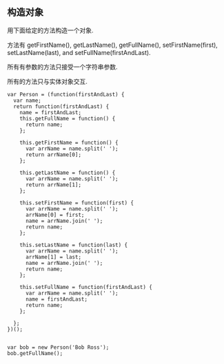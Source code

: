 ## 构造对象
用下面给定的方法构造一个对象.

方法有 getFirstName(), getLastName(), getFullName(), setFirstName(first), setLastName(last), and setFullName(firstAndLast).

所有有参数的方法只接受一个字符串参数.

所有的方法只与实体对象交互.
```
var Person = (function(firstAndLast) {
  var name;
  return function(firstAndLast) {
    name = firstAndLast;
    this.getFullName = function() {
      return name;
    };
    
    this.getFirstName = function() {
      var arrName = name.split(' ');
      return arrName[0];
    };
    
    this.getLastName = function() {
      var arrName = name.split(' ');
      return arrName[1];
    };
    
    this.setFirstName = function(first) {
      var arrName = name.split(' ');
      arrName[0] = first;
      name = arrName.join(' ');
      return name;
    };
    
    this.setLastName = function(last) {
      var arrName = name.split(' ');
      arrName[1] = last;
      name = arrName.join(' ');
      return name;
    };
    
    this.setFullName = function(firstAndLast) {
      var arrName = name.split(' ');
      name = firstAndLast;
      return name;
    };
    
  };
})();


var bob = new Person('Bob Ross');
bob.getFullName();

```